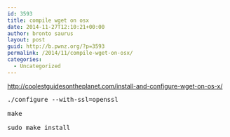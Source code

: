 ```yaml
---
id: 3593
title: compile wget on osx
date: 2014-11-27T12:10:21+00:00
author: bronto saurus
layout: post
guid: http://b.pwnz.org/?p=3593
permalink: /2014/11/compile-wget-on-osx/
categories:
  - Uncategorized
---
```

<http://coolestguidesontheplanet.com/install-and-configure-wget-on-os-x/>

<pre>./configure --with-ssl=openssl

make

sudo make install
</pre>